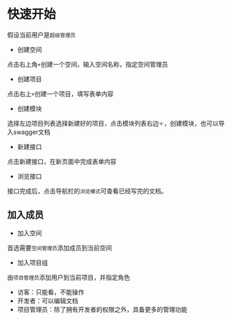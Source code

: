 # 快速开始

假设当前用户是`超级管理员`

- 创建空间

点击右上角`+`创建一个空间，输入空间名称，指定空间管理员

- 创建项目

点击右上`+`创建一个项目，填写表单内容

- 创建模块

选择左边项目列表选择新建好的项目，点击模块列表右边`＋`，创建模块，也可以导入swagger文档

- 新建接口

点击新建接口，在新页面中完成表单内容

- 浏览接口

接口完成后，点击导航栏的`浏览模式`可查看已经写完的文档。

## 加入成员

- 加入空间

首选需要`空间管理员`添加成员到当前空间

- 加入项目组

由`项目管理员`添加用户到当前项目，并指定角色

- 访客：只能看，不能操作
- 开发者：可以编辑文档
- 项目管理员：除了拥有开发者的权限之外，具备更多的管理功能






